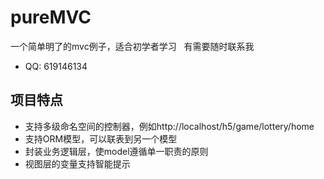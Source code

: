 # pureMVC
一个简单明了的mvc例子，适合初学者学习  
有需要随时联系我
- QQ: 619146134
## 项目特点
- 支持多级命名空间的控制器，例如http://localhost/h5/game/lottery/home  
- 支持ORM模型，可以联表到另一个模型   
- 封装业务逻辑层，使model遵循单一职责的原则   
- 视图层的变量支持智能提示  
